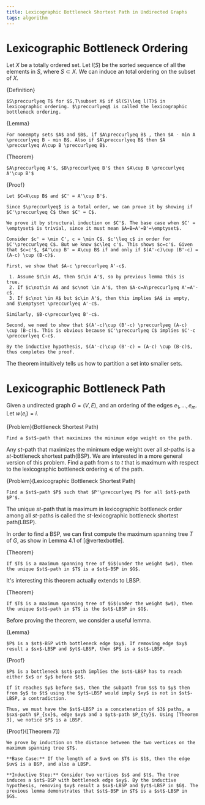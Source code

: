 ```yaml
---
title: Lexicographic Bottleneck Shortest Path in Undirected Graphs
tags: algorithm
---
```


# Lexicographic Bottleneck Ordering

Let $X$ be a totally ordered set. Let $l(S)$ be the sorted sequence of all the elements in $S$, where $S\subset X$. We can induce an total ordering on the subset of $X$.

{Definition}
    
    $S\preccurlyeq T$ for $S,T\subset X$ if $l(S)\leq l(T)$ in lexicographic ordering. $\preccurlyeq$ is called the lexicographic bottleneck ordering.

{Lemma}

    For nonempty sets $A$ and $B$, if $A\preccurlyeq B$ , then $A - min A \preccurlyeq B - min B$. Also if $A\preccurlyeq B$ then $A \preccurlyeq A\cup B \preccurlyeq B$.

{Theorem}

    $A\preccurlyeq A'$, $B\preccurlyeq B'$ then $A\cup B \preccurlyeq A'\cup B'$

{Proof}

    Let $C=A\cup B$ and $C' = A'\cup B'$. 

    Since $\preccurlyeq$ is a total order, we can prove it by showing if $C'\preccurlyeq C$ then $C' = C$.

    We prove it by structural induction on $C'$. The base case when $C' = \emptyset$ is trivial, since it must mean $A=B=A'=B'=\emptyset$.

    Consider $c' = \min C', c = \min C$. $c'\leq c$ in order for $C'\preccurlyeq C$. But we know $c\leq c'$. This shows $c=c'$. Given that $c=c'$, $A'\cup B' = A\cup B$ if and only if $(A'-c)\cup (B'-c) = (A-c) \cup (B-c)$.

    First, we show that $A-c \preccurlyeq A'-c$. 

     1. Assume $c\in A$, then $c\in A'$, so by previous lemma this is true. 
     2. If $c\not\in A$ and $c\not \in A'$, then $A-c=A\preccurlyeq A'=A'-c$.
     3. If $c\not \in A$ but $c\in A'$, then this implies $A$ is empty, and $\emptyset \preccurlyeq A'-c$.

    Similarly, $B-c\preccurlyeq B'-c$.

    Second, we need to show that $(A'-c)\cup (B'-c) \preccurlyeq (A-c) \cup (B-c)$. This is obvious because $C'\preccurlyeq C$ implies $C'-c \preccurlyeq C-c$.

    By the inductive hypothesis, $(A'-c)\cup (B'-c) = (A-c) \cup (B-c)$, thus completes the proof.

The theorem intuitively tells us how to partition a set into smaller sets.

# Lexicographic Bottleneck Path

Given a undirected graph $G=(V,E)$, and an ordering of the edges $e_1,\ldots,e_m$. Let $w(e_i)=i$.

{Problem}(Bottleneck Shortest Path)
    
    Find a $st$-path that maximizes the minimum edge weight on the path. 

Any $st$-path that maximizes the minimum edge weight over all $st$-paths is a $st$-bottleneck shortest path(BSP). We are interested in a more general version of this problem. Find a path from $s$ to $t$ that is maximum with respect to the lexicographic bottleneck ordering $\preccurlyeq$ of the path. 

{Problem}(Lexicographic Bottleneck Shortest Path)

    Find a $st$-path $P$ such that $P'\preccurlyeq P$ for all $st$-path $P'$.

The unique $st$-path that is maximum in lexicographic bottleneck order among all $st$-paths is called the $st$-lexicographic bottleneck shortest path(LBSP). 

In order to find a BSP, we can first compute the maximum spanning tree $T$ of $G$, as show in Lemma 4.1 of [@vertexbottle].

{Theorem}

    If $T$ is a maximum spanning tree of $G$(under the weight $w$), then the unique $st$-path in $T$ is a $st$-BSP in $G$.

It's interesting this theorem actually extends to LBSP.

{Theorem}

    If $T$ is a maximum spanning tree of $G$(under the weight $w$), then the unique $st$-path in $T$ is the $st$-LBSP in $G$.

Before proving the theorem, we consider a useful lemma.

{Lemma}
    
    $P$ is a $st$-BSP with bottleneck edge $xy$. If removing edge $xy$ result a $sx$-LBSP and $yt$-LBSP, then $P$ is a $st$-LBSP.

{Proof}
    
    $P$ is a bottleneck $st$-path implies the $st$-LBSP has to reach either $x$ or $y$ before $t$. 

    If it reaches $y$ before $x$, then the subpath from $s$ to $y$ then from $y$ to $t$ using the $yt$-LBSP would imply $xy$ is not in $st$-LBSP, a contradiction.

    Thus, we must have the $st$-LBSP is a concatenation of $3$ paths, a $sx$-path $P_{sx}$, edge $xy$ and a $yt$-path $P_{ty}$. Using [Theorem 3], we notice $P$ is a LBSP.

{Proof}([Theorem 7])
    
    We prove by induction on the distance between the two vertices on the maximum spanning tree $T$.

    **Base Case:** If the length of a $uv$ on $T$ is $1$, then the edge $uv$ is a BSP, and also a LBSP.
    
    **Inductive Step:** Consider two vertices $s$ and $t$. The tree induces a $st$-BSP with bottleneck edge $xy$. By the inductive hypothesis, removing $xy$ result a $sx$-LBSP and $yt$-LBSP in $G$. The previous lemma demonstrates that $st$-BSP in $T$ is a $st$-LBSP in $G$.

